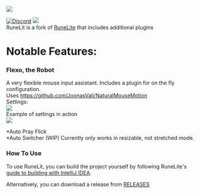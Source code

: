 ![](https://i.imgur.com/sBLouZ7.png)

[![Discord](https://img.shields.io/discord/373382904769675265.svg)](https://discord.gg/HN5gf3m) ![](https://travis-ci.com/zeruth/runelit.svg?branch=master)  
RuneLit is a fork of [RuneLite](https://github.com/runelite/runelite) that includes additional plugins  
  
# Notable Features:
  
### Flexo, the Robot  
A very flexible mouse input assistant. Includes a plugin for on the fly configuration.  
Uses https://github.com/JoonasVali/NaturalMouseMotion  
Settings:  
![](https://i.imgur.com/2caAk5H.png)  
Example of settings in action  
![](https://i.imgur.com/i7Ia5kO.gif)  

  
*Auto Pray Flick  
*Auto Switcher (WIP) Currently only works in resizable, not stretched mode.

### How To Use
To use RuneLit, you can build the project yourself by following RuneLite's [guide to building with IntelliJ IDEA](https://github.com/runelite/runelite/wiki/Building-with-IntelliJ-IDEA).

Alternatively, you can download a release from [RELEASES](https://github.com/zeruth/runelit/releases)
